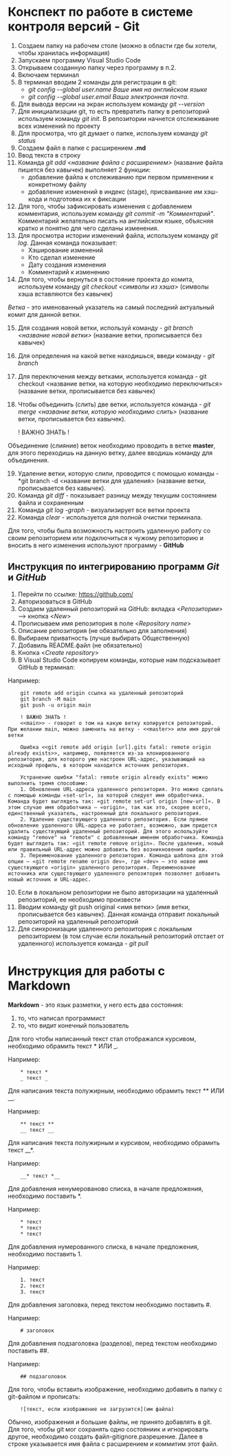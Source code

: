 # Конспект по работе в системе контроля версий - Git

1. Создаем папку на рабочем столе (можно в области где бы хотели, чтобы хранилась информация)
2. Запускаем программу Visual Studio Code
3. Открываем созданную папку через программу в п.2.
4. Включаем терминал
5. В терминал вводим 2 команды для регистрации в git:
    * *git config --global user.name Ваше имя на английском языке*
    * *git config --global user.email Ваша электронная почта*.
6. Для вывода версии на экран используем команду *git --version*
7. Для инициализации git, то есть превратить папку в репозиторий используем команду *git init*. В репозитории начнется отслеживание всех изменений по проекту
8. Для просмотра, что git думает о папке, используем команду *git status*
9. Создаем файл в папке с расширением **.md**
10. Ввод текста в строку
11. Команда *git add <название файла с расширением>* (название файла пишется без кавычек) выполняет 2 функции:
    * добавление файла к отслеживанию при первом применении к конкретному файлу
    * добавление изменений в индекс (stage), присваивание им хэш-кода и подготовка их к фиксации
12. Для того, чтобы зафиксировать изменения с добавлением комментария, используем команду *git commit -m "Комментарий"*. Комментарий желательно писать на английском языке, объясняя кратко и понятно для чего сделаны изменения.
13. Для просмотра истории изменений файла, используем команду *git log*. Данная команда показывает:
    * Хэширование изменений
    * Кто сделал изменение
    * Дату создания изменения
    * Комментарий к изменению
14. Для того, чтобы вернуться в состояние проекта до комита, используем команду *git checkout <символы из хэша>* (символы хэша вставляются без кавычек)

*Ветка* - это именованный указатель на самый последний актуальный комит для данной ветки.

15. Для создания новой ветки, используй команду - *git branch <название новой ветки>* (название ветки, прописывается без кавычек)
16. Для определения на какой ветке находишься, введи команду - *git branch*
17. Для переключения между ветками, используется команда - git checkout <название ветки, на которую необходимо переключиться> (название ветки, прописывается без кавычек)
18. Чтобы объединить (слить) две ветки, используется команда - *git merge <название ветки, которую необходимо слить>* (название ветки, прописывается без кавычек). 

    ! ВАЖНО ЗНАТЬ !

Объединение (слияние) веток необходимо проводить в ветке **master**, для этого переходишь на данную ветку, далее вводишь команду для объединения.

19. Удаление ветки, которую слили, проводится с помощью команды - *git branch -d <название ветки для удаления> (название ветки, прописывается без кавычек).
20. Команда *git diff* - показывает разницу между текущим состоянием файла и сохраненным
21.  Команда *git log -graph* - визуализирует все  ветки проекта
22. Команда *clear* - используется для полной очистки терминала.

Для того, чтобы была возможность настроить удаленную работу со своим репозиторием или подключиться к чужому репозиторию и вносить в него изменения используют программу - **GitHub**

## Инструкция по интегрированию программ *Git* и *GitHub*
1. Перейти по ссылке: https://github.com/
2. Авторизоваться в GitHub
3. Создаем удаленный репозиторий на GitHub: вкладка <*Репозитории*> --> кнопка <*New*>
4. Прописываем имя репозитория в поле <*Repository name*>
5. Описание репозитория (не обязательно для заполнения)
6. Выбираем приватность (лучше выбирать Общественную)
7. Добавиль README.файл (не обязательно)
8. Кнопка <*Create repository*>
9. В Visual Studio Code копируем команды, которые нам подсказывает GitHub в терминал:

Например: 

        git remote add origin ссылка на удаленный репозиторий
        git branch -M main 
        git push -u origin main

        ! ВАЖНО ЗНАТЬ !
        <<main>> - говорит о том на какую ветку копируется репозиторий. При желании main, можно заменить на ветку - <<master>> или имя другой ветки

        Ошибка <<git remote add origin [url].gits fatal: remote origin already exists>>, например, появляется из-за клонированного репозитория, для которого уже настроен URL-адрес, указывающий на исходный профиль, в котором находится источник репозитория.

        Устранение ошибки "fatal: remote origin already exists" можно выполнить тремя способами:
        1. Обновление URL-адреса удаленного репозитория. Это можно сделать с помощью команды «set-url», за которой следует имя обработчика. Команда будет выглядеть так: «git remote set-url origin [new-url]». В этом случае имя обработчика — «origin», так как это, скорее всего, единственный указатель, настроенный для локального репозитория.
        2. Удаление существующего удаленного репозитория. Если прямое обновление удаленного URL-адреса не работает, возможно, вам придется удалить существующий удаленный репозиторий. Для этого используйте команду "remove" на "remote" с добавленным именем обработчика. Команда будет выглядеть так: «git remote remove origin». После удаления, новый или правильный URL-адрес можно добавить без возникновения ошибки.
        3. Переименование удаленного репозитория. Команда шаблона для этой опции — «git remote rename origin dev», где «dev» — это новое имя существующего «origin» удаленного репозитория. Переименование источника или существующего удаленного репозитория позволяет добавить новый источник и URL-адрес.

10. Если в локальном репозитории не было авторизации на удаленный репозиторий, ее необходимо произвести
11. Вводим команду git push original <имя ветки> (имя ветки, прописывается без кавычек). Данная команда отправит локальный репозиторий на удаленный репозиторий
12. Для синхронизации удаленного репозитория с локальным репозиторием (в том случае если локальный репозиторий отстает от удаленного) используется команда - *git pull*


# Инструкция для работы с Markdown

**Markdown** - это язык разметки, у него есть два состояния:
1. то, что написал программист
2. то, что видит конечный пользователь

Для того чтобы написанный текст стал отображался курсивом, необходимо обрамить текст * ИЛИ _.

Например: 

        * текст *
        _ текст _
Для написания текста полужирным, необходимо обрамить текст ** ИЛИ __.

Например:

        ** текст **
        __ текст __

Для написания текста полужирным и курсивом, необходимо обрамить текст __*.

Например:

        __* текст *__
Для добавления ненумерованово списка, в начале предложения, необходимо поставить *.

Например:

        * текст
        * текст
        * текст
Для добавления нумерованного списка, в начале предложения, необходимо поставить 1.

Например:

        1. текст
        2. текст
        3. текст
Для добавления заголовка, перед текстом необходимо поставить #.

Например:

        # заголовок
Для добавления подзаголовка (разделов), перед текстом необходимо поставить ##.

Например:

        ## подзаголовок
Для того, чтобы вставить изображение, необходимо добавить в папку с git-файлом и прописать:

        ![текст, если изображение не загрузится](им файла) 
Обычно, изображения и большие файлы, не принято добавлять в git.
Для того, чтобы git мог сохранять одно состояниик и игнорировать другое, необходимо  создать файл-gitignore.разрешение. Далее в строке указывается имя файла с расширением и коммитим этот файл.

